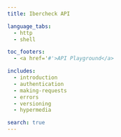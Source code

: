 ```yaml
---
title: Ibercheck API

language_tabs:
  - http
  - shell

toc_footers:
  - <a href='#'>API Playground</a>

includes:
  - introduction
  - authentication
  - making-requests
  - errors
  - versioning
  - hypermedia

search: true
---
```

